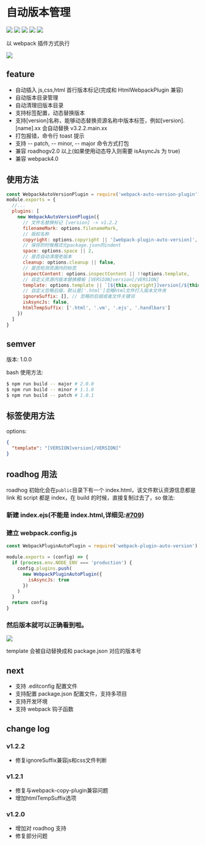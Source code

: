 # 自动版本管理

[![](https://img.shields.io/npm/v/webpack-plugin-auto-version.svg?style=flat-square)](https://www.npmjs.com/package/webpack-plugin-auto-version)
[![](https://img.shields.io/github/commit-activity/y/zsirfs/webpack-plugin-auto-version.svg?style=flat-square)](https://www.npmjs.com/package/webpack-plugin-auto-version)
[![](https://img.shields.io/github/last-commit/zsirfs/webpack-plugin-auto-version/master.svg?style=flat-square)](https://github.com/zsirfs/webpack-plugin-auto-version)
[![](https://img.shields.io/npm/l/webpack-plugin-auto-version.svg?style=flat-square)](https://github.com/zsirfs/webpack-plugin-auto-version)
[![](https://img.shields.io/github/commit-activity/y/zsirfs/webpack-plugin-auto-version.svg?style=flat-square)](https://github.com/zsirfs/webpack-plugin-auto-version)

以 webpack 插件方式执行

![](http://ojgquc007.bkt.clouddn.com/dragon-qiniu/1526538819370.jpg)

## feature

- 自动插入 js,css,html 首行版本标记(完成和 HtmlWebpackPlugin 兼容)
- 自动版本目录管理
- 自动清理旧版本目录
- 支持标签配置，动态替换版本
- 支持[version]名称，能够动态替换资源名称中版本标签，例如[version].[name].xx 会自动替换
  v3.2.2.main.xx
- 打包报错，命令行 toast 提示
- 支持 -- patch, -- minor, -- major 命令方式打包
- 兼容 roadhogv2.0 以上(如果使用动态导入则需要 isAsyncJs 为 true)
- 兼容 webpack4.0

## 使用方法

```js
const WebpackAutoVersionPlugin = require('webpack-auto-version-plugin')
module.exports = {
  //...
  plugins: [
    new WebpackAutoVersionPlugin({
      // 文件名替换标记 [version] -> v1.2.2
      filenameMark: options.filenameMark,
      // 版权名称
      copyright: options.copyright || '[webpack-plugin-auto-version]',
      // 保存的时候格式化package.json的indent
      space: options.space || 2,
      // 是否自动清理老版本
      cleanup: options.cleanup || false,
      // 是否检测资源内的标签
      inspectContent: options.inspectContent || !!options.template,
      // 自定义资源内版本替换模板 [VERSION]version[/VERSION]
      template: options.template || `[${this.copyright}]version[/${this.copyright}]`,
      // 自定义忽略后缀，默认是['.html']忽略html文件打入版本文件夹
      ignoreSuffix: [], // 忽略的后缀或者文件关键词
      isAsyncJs: false,
      htmlTempSuffix: ['.html', '.vm', '.ejs', '.handlbars']
    })
  ]
}
```

## semver

版本: 1.0.0

bash 使用方法:

```bash
$ npm run build -- major # 2.0.0
$ npm run build -- minor # 1.1.0
$ npm run build -- patch # 1.0.1
```

## 标签使用方法

options:

```json
{
  "template": "[VERSION]version[/VERSION]"
}
```

## roadhog 用法

roadhog 初始化会在`public`目录下有一个 index.html，该文件默认资源信息都是 link 和 script 都是
index，在 build 的时候，直接复制过去了，so 做法:

### 新建 index.ejs(不能是 index.html,详细见:[#709](https://github.com/sorrycc/roadhog/issues/709))

### 建立 webpack.config.js

```js
const WebpackPluginAutoPlugin = require('webpack-plugin-auto-version')

module.exports = (config) => {
  if (process.env.NODE_ENV === 'production') {
    config.plugins.push(
      new WebpackPluginAutoPlugin({
        isAsyncJs: true
      })
    )
  }
  return config
}
```

### 然后版本就可以正确看到啦。

![](http://ojgquc007.bkt.clouddn.com/dragon-qiniu/1528278030906.jpg)

template 会被自动替换成和 package.json 对应的版本号

## next

- 支持 .editconfig 配置文件
- 支持配置 package.json 配置文件，支持多项目
- 支持开发环境
- 支持 webpack 钩子函数

## change log

### v1.2.2
- 修复ignoreSuffix兼容js和css文件判断

### v1.2.1

- 修复与webpack-copy-plugin兼容问题
- 增加htmlTempSuffix选项

### v1.2.0

- 增加对 roadhog 支持
- 修复部分问题
